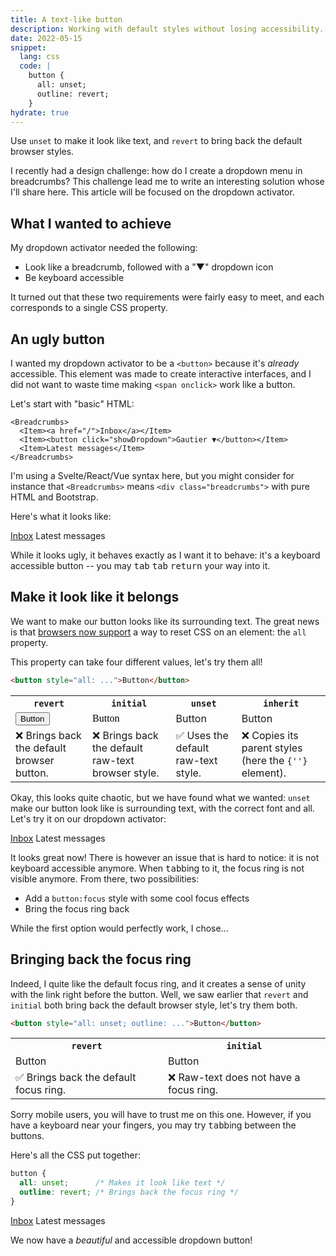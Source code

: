```yaml
---
title: A text-like button
description: Working with default styles without losing accessibility.
date: 2022-05-15
snippet:
  lang: css
  code: |
    button {
      all: unset;
      outline: revert;
    }
hydrate: true
---
```


<script>
  import Breadcrumbs from './Breadcrumbs.svelte';
  import Dropdown from './Dropdown.svelte';
  import Item from './Item.svelte';
  import Output from '$lib/Example.svelte';
  import Table from '$lib/markdown/table.svelte';
  import Tldr from '$lib/Tldr.svelte';
</script>

<Tldr>
  Use <code>unset</code> to make it look like text, and <code>revert</code> to bring back the default browser styles.
</Tldr>

I recently had a design challenge: how do I create a dropdown menu in breadcrumbs? This challenge lead me to write an interesting solution whose I'll share here. This article will be focused on the dropdown activator.

## What I wanted to achieve

My dropdown activator needed the following:

- Look like a breadcrumb, followed with a "▼" dropdown icon
- Be keyboard accessible

It turned out that these two requirements were fairly easy to meet, and each corresponds to a single CSS property.

## An ugly button

I wanted my dropdown activator to be a `<button>` because it's _already_ accessible. This element was made to create interactive interfaces, and I did not want to waste time making `<span onclick>` work like a button.

Let's start with "basic" HTML:

```svelte
<Breadcrumbs>
  <Item><a href="/">Inbox</a></Item>
  <Item><button click="showDropdown">Gautier ▼</button></Item>
  <Item>Latest messages</Item>
</Breadcrumbs>
```

I'm using a Svelte/React/Vue syntax here, but you might consider for instance that `<Breadcrumbs>` means `<div class="breadcrumbs">` with pure HTML and Bootstrap.

Here's what it looks like:

<Output>
  <Breadcrumbs>
    <Item><a href="?" on:click|preventDefault>Inbox</a></Item>
    <Item><Dropdown /></Item>
    <Item>Latest messages</Item>
  </Breadcrumbs>
</Output>

While it looks ugly, it behaves exactly as I want it to behave: it's a keyboard accessible button -- you may <kbd>tab</kbd> <kbd>tab</kbd> <kbd>return</kbd> your way into it.

## Make it look like it belongs

We want to make our button looks like its surrounding text. The great news is that [browsers now support](https://caniuse.com/css-all) a way to reset CSS on an element: the `all` property.

This property can take four different values, let's try them all!

```html
<button style="all: ...">Button</button>
```

<Table>
  <tr>
    <th><code>revert</code></th>
    <th><code>initial</code></th>
    <th><code>unset</code></th>
    <th><code>inherit</code></th>
  </tr>
  <tr>
    <td><Output><button style="all: revert">Button</button></Output></td>
    <td><Output><button style="all: initial">Button</button></Output></td>
    <td><Output><button style="all: unset">Button</button></Output></td>
    <td><Output><button style="all: inherit">Button</button></Output></td>
  </tr>
  <tr>
    <td>❌ Brings back the default browser button.</td>
    <td>❌ Brings back the default raw-text browser style.</td>
    <td>✅ Uses the default raw-text style.</td>
    <td>❌ Copies its parent styles (here the <code>{'<Example>'}</code> element).</td>
  </tr>
</Table>

Okay, this looks quite chaotic, but we have found what we wanted: `unset` make our button look like is surrounding text, with the correct font and all. Let's try it on our dropdown activator:

<Output>
  <Breadcrumbs>
    <Item><a href="?" on:click|preventDefault>Inbox</a></Item>
    <Item><Dropdown css="all: unset" /></Item>
    <Item>Latest messages</Item>
  </Breadcrumbs>
</Output>

It looks great now! There is however an issue that is hard to notice: it is not keyboard accessible anymore. When <kbd>tab</kbd>bing to it, the focus ring is not visible anymore. From there, two possibilities:

- Add a `button:focus` style with some cool focus effects
- Bring the focus ring back

While the first option would perfectly work, I chose...

## Bringing back the focus ring

Indeed, I quite like the default focus ring, and it creates a sense of unity with the link right before the button. Well, we saw earlier that `revert` and `initial` both bring back the default browser style, let's try them both.

```html
<button style="all: unset; outline: ...">Button</button>
```

<Table>
  <tr>
    <th><code>revert</code></th>
    <th><code>initial</code></th>
  </tr>
  <tr>
    <td><Output><button style="all: unset; outline: revert">Button</button></Output></td>
    <td><Output><button style="all: unset; outline: initial">Button</button></Output></td>
  </tr>
  <tr>
    <td>✅ Brings back the default focus ring.</td>
    <td>❌ Raw-text does not have a focus ring.</td>
  </tr>
</Table>

Sorry mobile users, you will have to trust me on this one. However, if you have a keyboard near your fingers, you may try <kbd>tab</kbd>bing between the buttons.

Here's all the CSS put together:

```css
button {
  all: unset;      /* Makes it look like text */
  outline: revert; /* Brings back the focus ring */
}
```

<Output>
  <Breadcrumbs>
    <Item><a href="?" on:click|preventDefault>Inbox</a></Item>
    <Item><Dropdown css="all: unset; outline: revert" /></Item>
    <Item>Latest messages</Item>
  </Breadcrumbs>
</Output>

We now have a _beautiful_ and accessible dropdown button!

